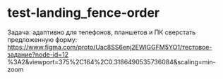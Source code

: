 # test-landing_fence-order
  Задача: адаптивно для телефонов, планшетов и ПК сверстать предложенную форму:
  https://www.figma.com/proto/Uac8SS6enj2EWlGGFM5YO1/тестовое-задание?node-id=12
  %3A2&viewport=375%2C164%2C0.3186490535736084&scaling=min-zoom

